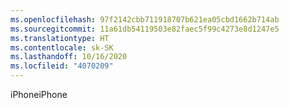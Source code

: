 ```yaml
---
ms.openlocfilehash: 97f2142cbb711918707b621ea05cbd1662b714ab
ms.sourcegitcommit: 11a61db54119503e82faec5f99c4273e8d1247e5
ms.translationtype: HT
ms.contentlocale: sk-SK
ms.lasthandoff: 10/16/2020
ms.locfileid: "4070209"
---
```

<span data-ttu-id="b9e4a-101">iPhone</span><span class="sxs-lookup"><span data-stu-id="b9e4a-101">iPhone</span></span>